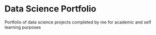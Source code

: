 # Data Science Portfolio

Portfolio of data science projects completed by me for academic and self learning purposes


